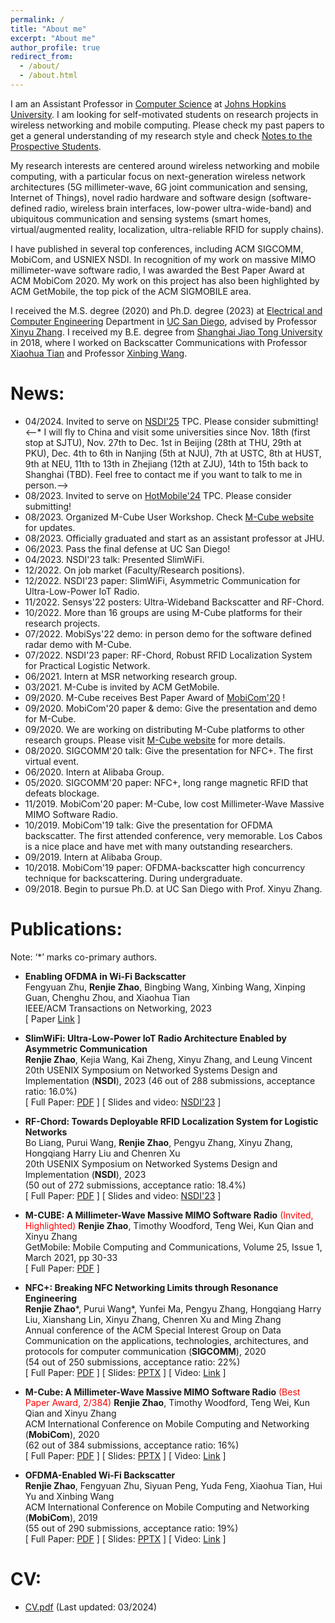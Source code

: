```yaml
---
permalink: /
title: "About me"
excerpt: "About me"
author_profile: true
redirect_from: 
  - /about/
  - /about.html
---
```

<style>
red { color: red }
yellow { color: yellow }
</style>


I am an Assistant Professor in [Computer Science](https://www.cs.jhu.edu/) at [Johns Hopkins University](https://www.jhu.edu/). I am looking for self-motivated students on research projects in wireless networking and mobile computing. Please check my past papers to get a general understanding of my research style and check [Notes to the Prospective Students](https://renjiezhao.github.io/notes_to_students). 

My research interests are centered around wireless networking and mobile computing, with a particular focus on next-generation wireless network architectures (5G millimeter-wave, 6G joint communication and sensing, Internet of Things), novel radio hardware and software design (software-defined radio, wireless brain interfaces, low-power ultra-wide-band) and ubiquitous communication and sensing systems (smart homes, virtual/augmented reality, localization, ultra-reliable RFID for supply chains).

I have published in several top conferences, including ACM SIGCOMM, MobiCom, and USNIEX NSDI. In recognition of my work on massive MIMO millimeter-wave software radio, I was awarded the Best Paper Award at ACM MobiCom 2020. My work on this project has also been highlighted by ACM GetMobile, the top pick of the ACM SIGMOBILE area.

I received the M.S. degree (2020) and Ph.D. degree (2023) at [Electrical and Computer Engineering](http://www.ece.ucsd.edu/) Department in [UC San Diego](https://ucsd.edu), advised by Professor [Xinyu Zhang](http://xyzhang.ucsd.edu).
I received my B.E. degree from [Shanghai Jiao Tong University](http://en.sjtu.edu.cn/) in 2018, where I worked on Backscatter Communications with Professor [Xiaohua Tian](http://iiot.sjtu.edu.cn/xtian/) and Professor [Xinbing Wang](http://www.cs.sjtu.edu.cn/~wang-xb/). 


# News:  
* 04/2024. Invited to serve on [NSDI'25](https://www.usenix.org/conference/nsdi25) TPC. Please consider submitting!
<--* I will fly to China and visit some universities since Nov. 18th (first stop at SJTU), Nov. 27th to Dec. 1st in Beijing (28th at THU, 29th at PKU), Dec. 4th to 6th in Nanjing (5th at NJU), 7th at USTC, 8th at HUST, 9th at NEU, 11th to 13th in Zhejiang (12th at ZJU), 14th to 15th back to Shanghai (TBD).  Feel free to contact me if you want to talk to me in person.-->
* 08/2023. Invited to serve on [HotMobile'24](http://www.hotmobile.org/2024/) TPC. Please consider submitting!
* 08/2023. Organized M-Cube User Workshop. Check [M-Cube website](http://m3.ucsd.edu/sdr/) for updates.
* 08/2023. Officially graduated and start as an assistant professor at JHU.
* 06/2023. Pass the final defense at UC San Diego! 
* 04/2023. NSDI'23 talk: Presented SlimWiFi.
* 12/2022. On job market (Faculty/Research positions).
* 12/2022. NSDI'23 paper: SlimWiFi, Asymmetric Communication for Ultra-Low-Power IoT Radio.
* 11/2022. Sensys'22 posters: Ultra-Wideband Backscatter and RF-Chord.
* 10/2022. More than 16 groups are using M-Cube platforms for their research projects.
* 07/2022. MobiSys'22 demo: in person demo for the software defined radar demo with M-Cube.
* 07/2022. NSDI'23 paper: RF-Chord, Robust RFID Localization System for Practical Logistic Network.
* 06/2021. Intern at MSR networking research group.
* 03/2021. M-Cube is invited by ACM GetMobile.
* 09/2020. M-Cube receives Best Paper Award of [MobiCom'20](https://sigmobile.org/mobicom/2020/) !
* 09/2020. MobiCom'20 paper & demo: Give the presentation and demo for M-Cube. 
* 09/2020. We are working on distributing M-Cube platforms to other research groups. Please visit [M-Cube website](http://m3.ucsd.edu/sdr/) for more details.
* 08/2020. SIGCOMM'20 talk: Give the presentation for NFC+. The first virtual event. 
* 06/2020. Intern at Alibaba Group.
* 05/2020. SIGCOMM'20 paper: NFC+, long range magnetic RFID that defeats blockage.
* 11/2019. MobiCom'20 paper: M-Cube, low cost Millimeter-Wave Massive MIMO Software Radio.
* 10/2019. MobiCom'19 talk: Give the presentation for OFDMA backscatter. The first attended conference, very memorable. Los Cabos is a nice place and have met with many outstanding researchers.
* 09/2019. Intern at Alibaba Group.
* 10/2018. MobiCom'19 paper: OFDMA-backscatter high concurrency technique for backscattering. During undergraduate.
* 09/2018. Begin to pursue Ph.D. at UC San Diego with Prof. Xinyu Zhang.


# Publications:  
Note: ‘*’ marks co-primary authors.  
* **Enabling OFDMA in Wi-Fi Backscatter**  
Fengyuan Zhu, **Renjie Zhao**, Bingbing Wang, Xinbing Wang, Xinping Guan, Chenghu Zhou, and Xiaohua Tian  
IEEE/ACM Transactions on Networking, 2023  
[ Paper [Link](https://ieeexplore.ieee.org/abstract/document/10176347) ]

* **SlimWiFi: Ultra-Low-Power IoT Radio Architecture Enabled by Asymmetric Communication**  
**Renjie Zhao**, Kejia Wang, Kai Zheng, Xinyu Zhang, and Leung Vincent
20th USENIX Symposium on Networked Systems Design and Implementation (**NSDI**), 2023
(46 out of 288 submissions, acceptance ratio: 16.0%)  
[ Full Paper: [PDF](https://renjiezhao.github.io/files/SlimWiFi_paper.pdf) ] [ Slides and video: [NSDI'23](https://www.usenix.org/conference/nsdi23/presentation/zhao-renjie) ]

* **RF-Chord: Towards Deployable RFID Localization System for Logistic Networks**  
Bo Liang, Purui Wang, **Renjie Zhao**, Pengyu Zhang, Xinyu Zhang, Hongqiang Harry Liu and Chenren Xu  
20th USENIX Symposium on Networked Systems Design and Implementation (**NSDI**), 2023  
(50 out of 272 submissions, acceptance ratio: 18.4%)  
[ Full Paper: [PDF](https://renjiezhao.github.io/files/RFCHORD_paper.pdf) ] [ Slides and video: [NSDI'23](https://www.usenix.org/conference/nsdi23/presentation/liang-bo) ]

* **M-CUBE: A Millimeter-Wave Massive MIMO Software Radio** <red>(Invited, Highlighted)</red> 
**Renjie Zhao**, Timothy Woodford, Teng Wei, Kun Qian and Xinyu Zhang  
GetMobile: Mobile Computing and Communications, Volume 25, Issue 1, March 2021, pp 30-33  
[ Full Paper: [PDF](https://renjiezhao.github.io/files/MCube_getmobile_paper.pdf) ]

* **NFC+: Breaking NFC Networking Limits through Resonance Engineering**  
**Renjie Zhao**\*, Purui Wang\*, Yunfei Ma, Pengyu Zhang, Hongqiang Harry Liu, Xianshang Lin, Xinyu Zhang, Chenren Xu and Ming Zhang  
Annual conference of the ACM Special Interest Group on Data Communication on the applications, technologies, architectures, and protocols for computer communication (**SIGCOMM**), 2020  
(54 out of 250 submissions, acceptance ratio: 22%)  
[ Full Paper: [PDF](https://renjiezhao.github.io/files/NFCplus_paper.pdf) ] [ Slides: [PPTX](https://renjiezhao.github.io/files/NFCplus_slides_20min.pptx) ] [ Video: [Link](https://dl.acm.org/doi/abs/10.1145/3387514.3406219) ]

* **M-Cube: A Millimeter-Wave Massive MIMO Software Radio** <red>(Best Paper Award, 2/384)</red> 
**Renjie Zhao**, Timothy Woodford, Teng Wei, Kun Qian and Xinyu Zhang  
ACM International Conference on Mobile Computing and Networking (**MobiCom**), 2020  
(62 out of 384 submissions, acceptance ratio: 16%)  
[ Full Paper: [PDF](https://renjiezhao.github.io/files/MCube_paper.pdf) ] [ Slides: [PPTX](https://renjiezhao.github.io/files/MCube_slides_20min.pptx) ] [ Video: [Link](https://www.youtube.com/watch?v=NRooJM1UK3s&feature=youtu.be) ]

* **OFDMA-Enabled Wi-Fi Backscatter**  
**Renjie Zhao**, Fengyuan Zhu, Siyuan Peng, Yuda Feng, Xiaohua Tian, Hui Yu and Xinbing Wang  
ACM International Conference on Mobile Computing and Networking (**MobiCom**), 2019  
(55 out of 290 submissions, acceptance ratio: 19%)  
[ Full Paper: [PDF](https://renjiezhao.github.io/files/OFDMA_BS_paper.pdf) ] [ Slides: [PPTX](https://renjiezhao.github.io/files/OFDMA_BS_slides.pptx) ] [ Video: [Link](https://www.youtube.com/watch?v=UsyeI3U1bqo) ]

# CV:  
* [CV.pdf](https://renjiezhao.github.io/files/CV.pdf) (Last updated: 03/2024)